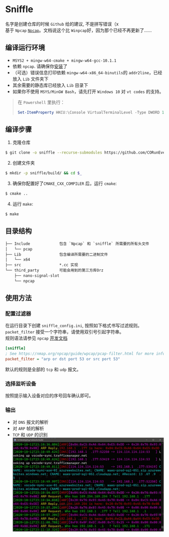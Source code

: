 
# Sniffle   
名字是创建仓库的时候 `Github` 给的建议, 不是拼写错误（x   
基于 `Npcap` [`Npcap`](https://npcap.org)。文档说这个比 `Winpcap`好，因为那个已经不再更新了……  

## 编译运行环境

* `MSYS2 + mingw-w64-cmake + mingw-w64-gcc-10.1.1`    
* 依赖 `npcap`. 请确保你[安装](https://npcap.org)了   
* （可选）错误信息打印依赖 `mingw-w64-x86_64-binutils`的 `addr2line`，已经放入 `Lib` 文件夹下   
* 其余需要的静态库已经放入 `Lib` 目录下
* 如果你不使用 `MSYS/MinGW Bash`，请先打开 `Windows 10` 对 `vt codes` 的支持。
> 在 `Powershell` 里执行：
> ```powershell
> Set-ItemProperty HKCU:\Console VirtualTerminalLevel -Type DWORD 1
> ```  


## 编译步骤

1. 克隆仓库  
```bash
$ git clone -o sniffle --recurse-submodules https://github.com/CORunEverywhere/Sniffle.git 
```
2. 创建文件夹
```bash
$ mkdir -p sniffle/build/ && cd $_
```
3. 确保你配置好了`CMAKE_CXX_COMPILER` 后，运行 `cmake`:
```bash
$ cmake ..
```
4. 运行 `make`:
```bash
$ make
``` 

## 目录结构 
```txt
├── Include             包含 `Npcap` 和 `sniffle` 所需要的所有头文件
│   └── pcap
├── Lib                 包含编译所需要的二进制文件
│   └── x64
├── src                 *.cc 实现
└── third_party         可能会用到的第三方库Orz
    ├── nano-signal-slot
    └── npcap
```  

## 使用方法

### 配置过滤器  

在运行目录下创建 `sniffle_config.ini`, 按照如下格式书写过滤规则。
`packet_filter` 接受一个字符串，请使用双引号引起字符串。  
规则语法请参见 `npcap` [开发文档](https://nmap.org/npcap/guide/wpcap/pcap-filter.html)
```ini
[sniffle]
; See https://nmap.org/npcap/guide/wpcap/pcap-filter.html for more information
packet_filter = "arp or dst port 53 or src port 53"
```  
默认的规则是全部的 `tcp` 和 `udp` 报文。  

### 选择监听设备

按照提示输入设备对应的序号回车确认即可。  

### 输出

* 对 `DNS` 报文的解析  
* 对 `ARP` 帧的解析  
* `TCP` 和 `UDP` 的识别  
![](./doc/1.jpg)   

